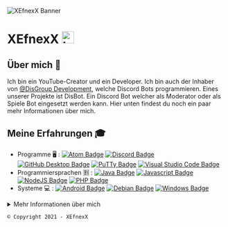 ![XEfnexX Banner](http://assets.xefnexx.de/XEfunityBanner.jpg)

# XEfnexX <img src="https://user-images.githubusercontent.com/1303154/88677602-1635ba80-d120-11ea-84d8-d263ba5fc3c0.gif" width="28px" alt="hi">

## Über mich 📜
Ich bin ein YouTube-Creator und ein Developer.
Ich bin auch der Inhaber von <a href=https://github.com/DisGroup-Development>@DisGroup Development</a>, welche Discord Bots programmieren.
Eines unserer Projekte ist DisBot.
Ein Discord Bot welcher als Moderator oder als Spiele Bot eingesetzt werden kann.
Hier unten findest du noch ein paar mehr Informationen über mich.

## Meine Erfahrungen 🎓
- Programme 🖥 : [![Atom Badge](https://img.shields.io/badge/-Atom-2c2f33?style=for-the-badge&labelColor=black&logo=atom&logoColor=60b57e)](#)
                  [![Discord Badge](https://img.shields.io/badge/-Discord-2c2f33?style=for-the-badge&labelColor=black&logo=discord&logoColor=7289da)](#)
                  [![GitHub Desktop Badge](https://img.shields.io/badge/-GitHub_Desktop-2c2f33?style=for-the-badge&labelColor=black&logo=github&logoColor=333)](#)
                  [![PuTTy Badge](https://img.shields.io/badge/-PuTTy-2c2f33?style=for-the-badge&labelColor=black&logo=windows&logoColor=00a4ef)](#)
                  [![Visual Studio Code Badge](https://img.shields.io/badge/-Visual_Studio_Code-2c2f33?style=for-the-badge&labelColor=black&logo=windows&logoColor=00a4ef)](#)
- Programmiersprachen 🈹 : [![Java Badge](https://img.shields.io/badge/-Java-2c2f33?style=for-the-badge&labelColor=black&logo=java&logoColor=f89820)](#)
                            [![Javascript Badge](https://img.shields.io/badge/-Javascript-2c2f33?style=for-the-badge&labelColor=black&logo=javascript&logoColor=F0DB4F)](#)
                            [![NodeJS Badge](https://img.shields.io/badge/-Nodejs-2c2f33?style=for-the-badge&labelColor=black&logo=node.js&logoColor=3C873A)](#)
                            [![PHP Badge](https://img.shields.io/badge/-PHP-2c2f33?style=for-the-badge&labelColor=black&logo=php&logoColor=8993be)](#)
- Systeme 💻 : [![Android Badge](https://img.shields.io/badge/-Android-2c2f33?style=for-the-badge&labelColor=black&logo=android&logoColor=32DE84)](#)
                [![Debian Badge](https://img.shields.io/badge/-Debian-2c2f33?style=for-the-badge&labelColor=black&logo=debian&logoColor=d70a53)](#)
                [![Windows Badge](https://img.shields.io/badge/-Windows-2c2f33?style=for-the-badge&labelColor=black&logo=windows&logoColor=00a4ef)](#)

<details>
  
  <summary>
    Mehr Informationen über mich
  </summary>
  
  #### Social-Media 📱
  [![Discord Badge](https://img.shields.io/badge/-XEfnexX-7289da?style=for-the-badge&labelColor=7289da&logo=discord&logoColor=white)](http://url.xefnexx.de/Discord)
  [![Instagram Badge](https://img.shields.io/badge/-@xefnexx-e84393?style=for-the-badge&labelColor=e84393&logo=instagram&logoColor=white)](http://url.xefnexx.de/Instagram)
  [![Twitch Badge](https://img.shields.io/badge/-XEfnexX-6441a5?style=for-the-badge&labelColor=6441a5&logo=twitch&logoColor=white)](http://url.xefnexx.de/Twitch)
  [![Twitter Badge](https://img.shields.io/badge/-@XEfnexX-1ca0f1?style=for-the-badge&labelColor=1ca0f1&logo=twitter&logoColor=white)](http://url.xefnexx.de/Twitter)
  [![YouTube Badge](https://img.shields.io/badge/-XEfnexX-e74c3c?style=for-the-badge&labelColor=e74c3c&logo=youtube&logoColor=white)](http://url.xefnexx.de/YouTube)

  
  
  #### Meine Skills 🧬
  [![Most Used Language](https://github-readme-stats.vercel.app/api/top-langs/?username=XEfnexX&langs_count=8)](#)
  
  #### GitHub Statistiken 📊
  [![XEfnexX GitHub Stats](https://github-readme-stats.vercel.app/api?username=XEfnexX&show_icons=true&theme=tokyonight&hide_title=true)](#)
  
</details>

```© Copyright 2021 - XEfnexX```
